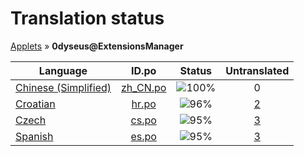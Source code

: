 # Translation status
[Applets](../../README.md) &#187; **0dyseus@ExtensionsManager**

Language | ID.po | Status | Untranslated
---------|:--:|:------:|:-----------:
[Chinese (Simplified)](../../language-status/zh_CN.md) | [zh_CN.po](po/zh_CN.po) | ![100%](http://progressed.io/bar/100) | 0
[Croatian](../../language-status/hr.md) | [hr.po](po/hr.po) | ![96%](http://progressed.io/bar/96) | [2](untranslated-po/hr.po)
[Czech](../../language-status/cs.md) | [cs.po](po/cs.po) | ![95%](http://progressed.io/bar/95) | [3](untranslated-po/cs.po)
[Spanish](../../language-status/es.md) | [es.po](po/es.po) | ![95%](http://progressed.io/bar/95) | [3](untranslated-po/es.po)
